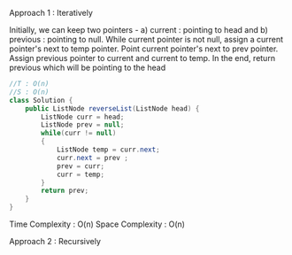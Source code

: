 Approach 1 : Iteratively

Initially, we can keep two pointers - a) current : pointing to head and b) previous : pointing to null.
While current pointer is not null, assign a  current pointer's next to temp pointer.
Point current pointer's next to prev pointer.
Assign previous pointer to current and current to temp.
In the end, return previous which will be pointing to the head

``` java
//T : O(n)
//S : O(n)
class Solution {
    public ListNode reverseList(ListNode head) {
        ListNode curr = head;
        ListNode prev = null;
        while(curr != null)
        {
            ListNode temp = curr.next;
            curr.next = prev ;   
            prev = curr;
            curr = temp;
        }
        return prev;
    }
}

```
Time Complexity : O(n)
Space Complexity : O(n)

Approach 2 : Recursively

```cpp

```